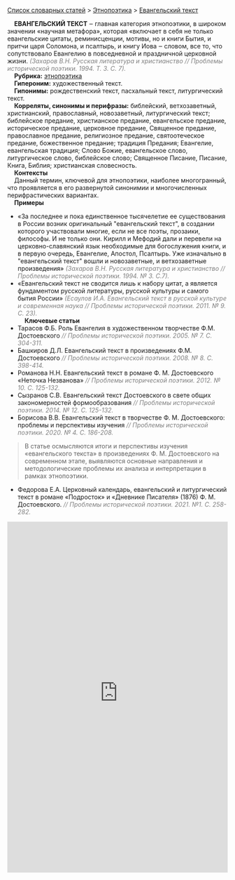 <style>
st { color: Gray;
  font-style: italic;}
</style>

[Список словарных статей](https://thesaurus-dostoevsky.github.io/Thesaurus/) > [Этнопоэтика](ethnopoe.md) > [Евангельский текст](евангельский_текст.md) 

&nbsp;&nbsp;&nbsp;&nbsp;**ЕВАНГЕЛЬСКИЙ ТЕКСТ**  ‒ главная категория этнопоэтики,  в широком значении «научная метафора», которая «включает в себя не только евангельские цитаты, реминисценции, мотивы, но и книги Бытия, и притчи царя Соломона, и псалтырь, и книгу Иова ‒ словом, все то, что сопутствовало Евангелию в повседневной и праздничной церковной жизни.<st> (Захаров В.Н. Русская литература и христианство // Проблемы исторической поэтики. 1994. Т. 3. С. 7).</st>  
&nbsp;&nbsp;&nbsp;&nbsp;**Рубрика:** [этнопоэтика](ethnopoe.md)  
&nbsp;&nbsp;&nbsp;&nbsp;**Гипероним:** художественный текст.  
&nbsp;&nbsp;&nbsp;&nbsp;**Гипонимы:** рождественский текст, пасхальный текст, литургический текст.  
&nbsp;&nbsp;&nbsp;&nbsp;**Корреляты, синонимы и перифразы:** библейский, ветхозаветный, христианский, православный, новозаветный, литургический текст; библейское предание,  христианское предание, евангельское предание,  историческое предание,  церковное предание,  Священное предание,  православное предание,  религиозное предание,  святоотеческое предание,  божественное предание; традиция Предания;  Евангелие, евангельская традиция; Слово Божие, евангельское слово,  литургическое слово,  библейское слово; Священное Писание, Писание, Книга, Библия; христианская словесность.  
&nbsp;&nbsp;&nbsp;&nbsp;**Контексты**  
&nbsp;&nbsp;&nbsp;&nbsp;Данный термин, ключевой для этнопоэтики, наиболее многогранный, что проявляется в его развернутой синонимии и многочисленных перифрастических вариантах.  <br>
&nbsp;&nbsp;&nbsp;&nbsp;**Примеры**  
* «За последнее и пока единственное тысячелетие ее существования в России возник оригинальный "евангельский текст", в создании которого участвовали многие, если не все поэты, прозаики, философы. И не только они. Кирилл и Мефодий дали и перевели на церковно-славянский язык необходимые для богослужения книги, и в первую очередь, Евангелие, Апостол, Псалтырь. Уже изначально в "евангельский текст" вошли и новозаветные, и ветхозаветные произведения» <st> (Захаров В.Н. Русская литература и христианство // Проблемы исторической поэтики. 1994. № 3. С.7).</st>  
* «Евангельский текст не сводится лишь к набору цитат, а является фундаментом русской литературы, русской культуры и самого бытия России» <st>(Есаулов И.А. Евангельский текст в русской культуре и современная наука // Проблемы исторической поэтики. 2011. № 9. С. 23).</st>  
&nbsp;&nbsp;&nbsp;&nbsp;**Ключевые статьи**  
* Тарасов Ф.Б. Роль Евангелия в художественном творчестве Ф.М. Достоевского <st>// Проблемы исторической поэтики. 2005. № 7. С. 304-311.</st>
* Башкиров Д.Л. Евангельский текст в произведениях Ф.М. Достоевского <st> // Проблемы исторической поэтики. 2008. № 8. С. 398-414.</st>  
* Романова Н.Н. Евангельский текст в романе Ф. М. Достоевского «Неточка Незванова» <st>// Проблемы исторической поэтики. 2012. № 10. С. 125-132.</st>
* Сызранов С.В. Евангельский текст Достоевского в свете общих закономерностей формообразования  <st>// Проблемы исторической поэтики. 2014. № 12. С. 125-132.</st>
* Борисова В.В. Евангельский текст в творчестве Ф. М. Достоевского: проблемы и перспективы изучения <st>// Проблемы исторической поэтики. 2020. № 4. С. 186-208.</st>  
> В статье осмысляются итоги и перспективы изучения «евангельского текста» в произведениях Ф. М. Достоевского на современном этапе, выявляются основные направления и методологические проблемы их анализа и интерпретации в рамках этнопоэтики.
* Федорова Е.А. Церковный календарь, евангельский и литургический текст в романе «Подросток» и «Дневнике Писателя» (1876) Ф. М. Достоевского. <st>// Проблемы исторической поэтики. 2021. №1. С. 258-282.</st>

<iframe src="https://thesaurus-dostoevsky.github.io/nk/евангельский_текст.html" style="border:0px;width:100%;height:800px" allowfullscreen="true" webkitallowfullscreen="true" mozallowfullscreen="true">
